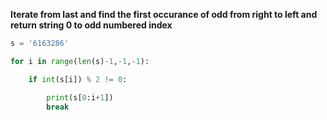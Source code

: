 
**Iterate from last and find the first occurance of odd from right to left and return string 0 to odd numbered index**

```python
s = '6163286'

for i in range(len(s)-1,-1,-1):

    if int(s[i]) % 2 != 0:

        print(s[0:i+1])
        break
```
